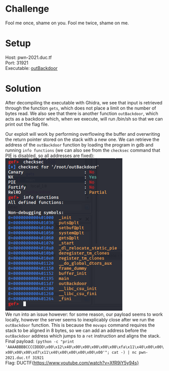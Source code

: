 # Challenge
Fool me once, shame on you. Fool me twice, shame on me.  
  
# Setup
Host: pwn-2021.duc.tf  
Port: 31921  
Executable: [outBackdoor](outBackdoor)  
  
# Solution
After decompiling the executable with Ghidra, we see that input is retrieved through the function `gets`, which does not place a limit on the number of bytes read. We also see that there is another function `outBackdoor`, which acts as a backdoor which, when we execute, will run /bin/sh so that we can print out the flag file.  
  
Our exploit will work by performing overflowing the buffer and overwriting the return pointer stored on the stack with a new one. We can retrieve the address of the `outBackdoor` function by loading the program in gdb and running `info functions` (we can also see from the `checksec` command that PIE is disabled, so all addresses are fixed):  
![GDB output](gdbout.png)  
We run into an issue however: for some reason, our payload seems to work locally, however the server seems to inexplicably close after we run the `outBackdoor` function. This is because the `movaps` command requires the stack to be aligned in 8 bytes, so we can add an address before the `outBackdoor` address which jumps to a `ret` instruction and aligns the stack.  
Final payload: `(python -c "print 'AAAABBBBCCCCDDDD\x00\x12\x40\x00\x00\x00\x00\x00\xfa\x11\x40\x00\x00\x00\x00\x00\xd7\x11\x40\x00\x00\x00\x00\x00'"; cat -) | nc pwn-2021.duc.tf 31921`  
Flag: DUCTF{https://www.youtube.com/watch?v=XfR9iY5y94s}
